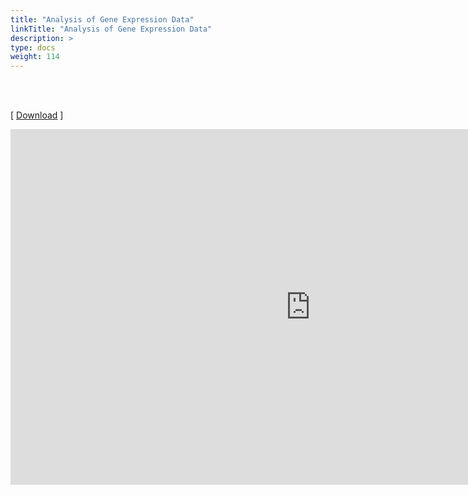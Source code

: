 ```yaml
---
title: "Analysis of Gene Expression Data"
linkTitle: "Analysis of Gene Expression Data"
description: >
type: docs
weight: 114
---
```


<br></br>

[ [Download](https://docs.google.com/presentation/d/1Ghd8vwnCkQCpwBnPkf-srEmoCYm_PzitcarzJda3tKk/edit?usp=sharing) ]

<iframe src="https://docs.google.com/presentation/d/e/2PACX-1vSylNOHQPS6h6RDlAIdk4X8-D4_rp5xdpjHE-hRAgvJ9adwGUFRl8IwtfM2b6GnrQvUHviVVYC7SjQs/embed?start=false&loop=false&delayms=60000" frameborder="0" width="960" height="569" allowfullscreen="true" mozallowfullscreen="true" webkitallowfullscreen="true"></iframe>



